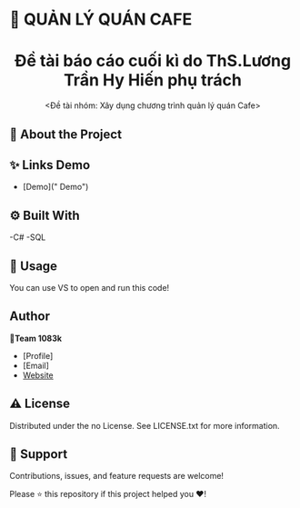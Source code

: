# 📃 QUẢN LÝ QUÁN CAFE

<h1 align="center">Đề tài báo cáo cuối kì do ThS.Lương Trần Hy Hiến phụ trách</h1> 

<p align="center"><Đề tài nhóm: Xây dụng chương trình quản lý quán Cafe></p>

## :star2: About the Project

<!-- Screenshots -->

## ✨ Links Demo
  
- [Demo](" <Demo> Demo")
## :gear: Built With

-C#
-SQL
## 🚀 Usage
  You can use VS to open and run this code!
  
## Author

👤**Team 1083k**

- [Profile]
- [Email]
- [Website](/ "Welcome")

## :warning: License

Distributed under the no License. See LICENSE.txt for more information.

## 🤝 Support

Contributions, issues, and feature requests are welcome!

Please ⭐️ this repository if this project helped you ❤️!
